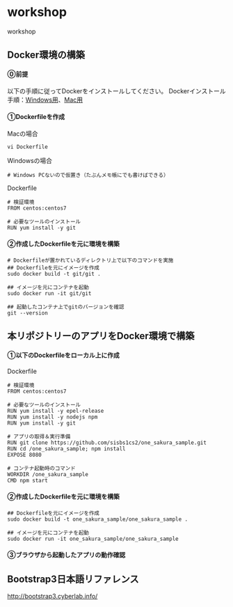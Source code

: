 # workshop
workshop

## Docker環境の構築
#### ⓪前提
以下の手順に従ってDockerをインストールしてください。
Dockerインストール手順：[Windows用](https://sukkiri.jp/technologies/virtualizers/docker/docker-win_install.html)、[Mac用](https://sukkiri.jp/technologies/virtualizers/docker/docker-mac_install.html)

#### ①Dockerfileを作成
Macの場合
```
vi Dockerfile
```

Windowsの場合
```
# Windows PCないので仮置き（たぶんメモ帳にでも書けばできる）
```

Dockerfile
```
# 検証環境
FROM centos:centos7

# 必要なツールのインストール
RUN yum install -y git
```

#### ②作成したDockerfileを元に環境を構築
```
# Dockerfileが置かれているディレクトリ上で以下のコマンドを実施
## Dockerfileを元にイメージを作成
sudo docker build -t git/git .

## イメージを元にコンテナを起動
sudo docker run -it git/git

## 起動したコンテナ上でgitのバージョンを確認
git --version
```

## 本リポジトリーのアプリをDocker環境で構築
#### ①以下のDockerfileをローカル上に作成

Dockerfile
```
# 検証環境
FROM centos:centos7

# 必要なツールのインストール
RUN yum install -y epel-release
RUN yum install -y nodejs npm
RUN yum install -y git

# アプリの取得＆実行準備
RUN git clone https://github.com/sisbs1cs2/one_sakura_sample.git
RUN cd /one_sakura_sample; npm install
EXPOSE 8080

# コンテナ起動時のコマンド
WORKDIR /one_sakura_sample
CMD npm start
```

#### ②作成したDockerfileを元に環境を構築
```
## Dockerfileを元にイメージを作成
sudo docker build -t one_sakura_sample/one_sakura_sample .

## イメージを元にコンテナを起動
sudo docker run -it one_sakura_sample/one_sakura_sample
```

#### ③ブラウザから起動したアプリの動作確認


## Bootstrap3日本語リファレンス
http://bootstrap3.cyberlab.info/
